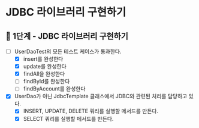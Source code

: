 # JDBC 라이브러리 구현하기

## 🚀 1단계 - JDBC 라이브러리 구현하기

- [ ] UserDaoTest의 모든 테스트 케이스가 통과한다.
    - [x] insert를 완성한다
    - [x] update를 완성한다
    - [x] findAll을 완성한다
    - [ ] findById를 완성한다
    - [ ] findByAccount를 완성한다
- [x] UserDao가 아닌 JdbcTemplate 클래스에서 JDBC와 관련된 처리를 담당하고 있다.
    - [x] INSERT, UPDATE, DELETE 쿼리를 실행할 메서드를 만든다.
    - [x] SELECT 쿼리를 실행할 메서드를 만든다.
